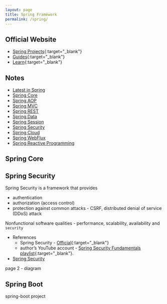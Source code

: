 ```yaml
---
layout: page
title: Spring Framework
permalink: /spring/
---
```


## Official Website

- [Spring Projects](https://spring.io/projects){:target="\_blank"}
- [Guides](https://spring.io/guides){:target="\_blank"}
- [Learn](https://spring.io/learn){:target="\_blank"}

## Notes

- [Latest in Spring](latest)
- [Spring Core](core)
- [Spring AOP](aop)
- [Spring MVC](mvc)
- [Spring REST](rest)
- [Spring Data](data)
- [Spring Session](session)
- [Spring Security](security)
- [Spring Cloud](cloud)
- [Spring WebFlux](webflux)
- [Spring Reactive Programming](reactive)

## Spring Core

## Spring Security

Spring Security is a framework that provides
- authentication
- authorization (access control)
- protection against common attacks - CSRF, distributed denial of service (DDoS) attack

Nonfunctional software qualities - performance, scalability, availability and `security`  

- References
  - Spring Security - [Official](http://mng.bz/7Gz7){:target="_blank"}
  - author’s YouTube account - [Spring Security Fundamentals playlist](http://mng.bz/mN4W){:target="_blank"}.
- [Spring Security](security)

page 2 - diagram


## Spring Boot

spring-boot project
